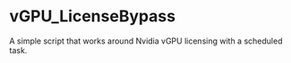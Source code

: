 # vGPU_LicenseBypass
A simple script that works around Nvidia vGPU licensing with a scheduled task.
